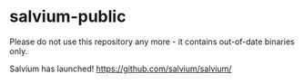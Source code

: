 # salvium-public

Please do not use this repository any more - it contains out-of-date binaries only.

Salvium has launched! https://github.com/salvium/salvium/
